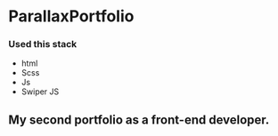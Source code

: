 # ParallaxPortfolio

### Used this stack
- html 
- Scss
- Js
- Swiper JS

## My second portfolio as a front-end developer.
